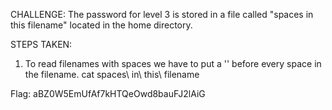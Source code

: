 CHALLENGE: The password for level 3 is stored in a file called "spaces in this filename" located in the home directory.

STEPS TAKEN:
1. To read filenames with spaces we have to put a '\' before every space in the filename.
cat spaces\ in\ this\ filename

Flag: aBZ0W5EmUfAf7kHTQeOwd8bauFJ2lAiG
